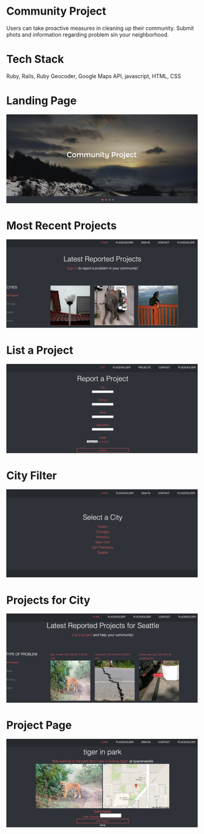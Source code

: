 Community Project
=======
Users can take proactive measures in cleaning up their community.  Submit phots and information regarding problem sin your neighborhood.

Tech Stack
=======
Ruby, Rails, Ruby Geocoder, Google Maps API, javascript, HTML, CSS

Landing Page
=======
![alt text](https://raw.githubusercontent.com/snly2386/CommunityBuilder/master/app/assets/images/1.png)

Most Recent Projects
=======
![alt text](https://raw.githubusercontent.com/snly2386/CommunityBuilder/master/app/assets/images/2.png)

List a Project
=======
![alt text](https://raw.githubusercontent.com/snly2386/CommunityBuilder/master/app/assets/images/3.png)

City Filter
=======
![alt text](https://raw.githubusercontent.com/snly2386/CommunityBuilder/master/app/assets/images/4.png)

Projects for City
=======
![alt text](https://raw.githubusercontent.com/snly2386/CommunityBuilder/master/app/assets/images/5.png)

Project Page
=======
![alt text](https://raw.githubusercontent.com/snly2386/CommunityBuilder/master/app/assets/images/6.png)
